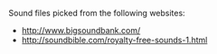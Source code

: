 Sound files picked from the following websites:

  - http://www.bigsoundbank.com/
  - http://soundbible.com/royalty-free-sounds-1.html
